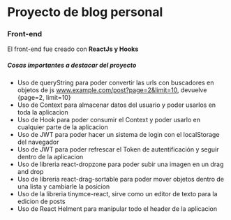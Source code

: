 # Proyecto de blog personal

### Front-end

El front-end fue creado con **ReactJs y Hooks**

##### Cosas importantes a destacar del proyecto

* Uso de queryString para poder convertir las urls con buscadores en objetos de js www.example.com/post?page=2&limit=10, devuelve {page=2, limit=10}
* Uso de Context para almacenar datos del usuario y poder usarlos en toda la aplicacion
* Uso de Hook para poder consumir el Context y poder usarlo en cualquier parte de la aplicacion
* Uso de JWT para poder hacer un sistema de login con el localStorage del navegador
* Uso de JWT para poder refrescar el Token de autentificación y seguir dentro de la aplicacion
* Uso de libreria react-dropzone para poder subir una imagen en un drag and drop
* Uso de libreria react-drag-sortable para poder mover objetos dentro de una lista y cambiarle la posicion
* Uso de la libreria tinymce-react, sirve como un editor de texto para la edicion de posts
* Uso de React Helment para manipular todo el header de la aplicacion
